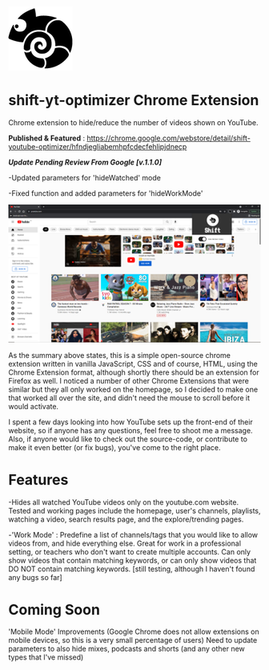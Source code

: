 ![logo icon of shift-yt-optimizer](./ui/icons/icon128px.png)
# shift-yt-optimizer Chrome Extension
Chrome extension to hide/reduce the number of videos shown on YouTube.

**Published & Featured** : https://chrome.google.com/webstore/detail/shift-youtube-optimizer/hfndjegliabemhpfcdecfehlipjdnecp


***Update Pending Review From Google [v.1.1.0]***

-Updated parameters for 'hideWatched' mode

-Fixed function and added parameters for 'hideWorkMode'

![screenshot of shift-yt-optimizer in use](./screenshots/shift_yt_screenshot1.PNG)

As the summary above states, this is a simple open-source chrome extension written in vanilla JavaScript, CSS and of course, HTML, using the Chrome Extension format, although shortly there should be an extension for Firefox as well. I noticed a number of other Chrome Extensions that were similar but they all only worked on the homepage, so I decided to make one that worked all over the site, and didn't need the mouse to scroll before it would activate.

I spent a few days looking into how YouTube sets up the front-end of their website, so if anyone has any questions, feel free to shoot me a message. Also, if anyone would like to check out the source-code, or contribute to make it even better (or fix bugs), you've come to the right place.

# Features

-Hides all watched YouTube videos only on the youtube.com website. Tested and working pages include the homepage, user's channels, playlists, watching a video, search results page, and the explore/trending pages.

-'Work Mode' : Predefine a list of channels/tags that you would like to allow videos from, and hide everything else. Great for work in a professional setting, or teachers who don't want to create multiple accounts. Can only show videos that contain matching keywords, or can only show videos that DO NOT contain matching keywords. [still testing, although I haven't found any bugs so far]

# Coming Soon

'Mobile Mode' Improvements (Google Chrome does not allow extensions on mobile devices, so this is a very small percentage of users)
Need to update parameters to also hide mixes, podcasts and shorts (and any other new types that I've missed)

